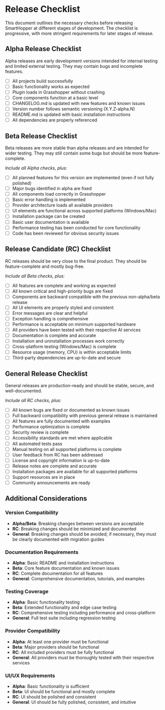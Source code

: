 # Release Checklist

This document outlines the necessary checks before releasing SmartHopper at different stages of development. The checklist is progressive, with more stringent requirements for later stages of release.

## Alpha Release Checklist

Alpha releases are early development versions intended for internal testing and limited external testing. They may contain bugs and incomplete features.

- [ ] All projects build successfully
- [ ] Basic functionality works as expected
- [ ] Plugin loads in Grasshopper without crashing
- [ ] Core components function at a basic level
- [ ] CHANGELOG.md is updated with new features and known issues
- [ ] Version number follows semantic versioning (X.Y.Z-alpha.N)
- [ ] README.md is updated with basic installation instructions
- [ ] All dependencies are properly referenced

## Beta Release Checklist

Beta releases are more stable than alpha releases and are intended for wider testing. They may still contain some bugs but should be more feature-complete.

*Include all Alpha checks, plus:*

- [ ] All planned features for this version are implemented (even if not fully polished)
- [ ] Major bugs identified in alpha are fixed
- [ ] All components load correctly in Grasshopper
- [ ] Basic error handling is implemented
- [ ] Provider architecture loads all available providers
- [ ] UI elements are functional across supported platforms (Windows/Mac)
- [ ] Installation package can be created
- [ ] Basic user documentation is available
- [ ] Performance testing has been conducted for core functionality
- [ ] Code has been reviewed for obvious security issues

## Release Candidate (RC) Checklist

RC releases should be very close to the final product. They should be feature-complete and mostly bug-free.

*Include all Beta checks, plus:*

- [ ] All features are complete and working as expected
- [ ] All known critical and high-priority bugs are fixed
- [ ] Components are backward compatible with the previous non-alpha/beta release
- [ ] All UI elements are properly styled and consistent
- [ ] Error messages are clear and helpful
- [ ] Exception handling is comprehensive
- [ ] Performance is acceptable on minimum supported hardware
- [ ] All providers have been tested with their respective AI services
- [ ] Documentation is complete and accurate
- [ ] Installation and uninstallation processes work correctly
- [ ] Cross-platform testing (Windows/Mac) is complete
- [ ] Resource usage (memory, CPU) is within acceptable limits
- [ ] Third-party dependencies are up-to-date and secure

## General Release Checklist

General releases are production-ready and should be stable, secure, and well-documented.

*Include all RC checks, plus:*

- [ ] All known bugs are fixed or documented as known issues
- [ ] Full backward compatibility with previous general release is maintained
- [ ] All features are fully documented with examples
- [ ] Performance optimization is complete
- [ ] Security review is complete
- [ ] Accessibility standards are met where applicable
- [ ] All automated tests pass
- [ ] Manual testing on all supported platforms is complete
- [ ] User feedback from RC has been addressed
- [ ] License and copyright information is up-to-date
- [ ] Release notes are complete and accurate
- [ ] Installation packages are available for all supported platforms
- [ ] Support resources are in place
- [ ] Community announcements are ready

## Additional Considerations

### Version Compatibility

- **Alpha/Beta**: Breaking changes between versions are acceptable
- **RC**: Breaking changes should be minimized and documented
- **General**: Breaking changes should be avoided; if necessary, they must be clearly documented with migration guides

### Documentation Requirements

- **Alpha**: Basic README and installation instructions
- **Beta**: Core feature documentation and known issues
- **RC**: Complete documentation for all features
- **General**: Comprehensive documentation, tutorials, and examples

### Testing Coverage

- **Alpha**: Basic functionality testing
- **Beta**: Extended functionality and edge case testing
- **RC**: Comprehensive testing including performance and cross-platform
- **General**: Full test suite including regression testing

### Provider Compatibility

- **Alpha**: At least one provider must be functional
- **Beta**: Major providers should be functional
- **RC**: All included providers must be fully functional
- **General**: All providers must be thoroughly tested with their respective services

### UI/UX Requirements

- **Alpha**: Basic functionality is sufficient
- **Beta**: UI should be functional and mostly complete
- **RC**: UI should be polished and consistent
- **General**: UI should be fully polished, consistent, and intuitive
